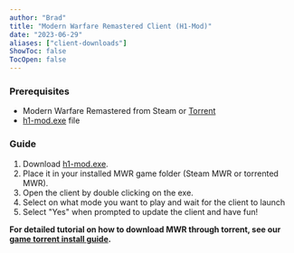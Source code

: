 ```yaml
---
author: "Brad"
title: "Modern Warfare Remastered Client (H1-Mod)"
date: "2023-06-29"
aliases: ["client-downloads"]
ShowToc: false
TocOpen: false
---
```


### Prerequisites
- Modern Warfare Remastered from Steam or [Torrent](https://github.com/CBServers/client-dowloads/raw/main/torrents/h1_full_files.torrent)
- [h1-mod.exe](https://github.com/h1-mod/h1-mod/releases/download/v2.0.0/h1-mod.exe) file

### Guide
1. Download [h1-mod.exe](https://github.com/h1-mod/h1-mod/releases/download/v2.0.0/h1-mod.exe).
2. Place it in your installed MWR game folder (Steam MWR or torrented MWR).
3. Open the client by double clicking on the exe.
4. Select on what mode you want to play and wait for the client to launch
5. Select "Yes" when prompted to update the client and have fun!

**For detailed tutorial on how to download MWR through torrent, see our [game torrent install guide](/guides/torrents).**